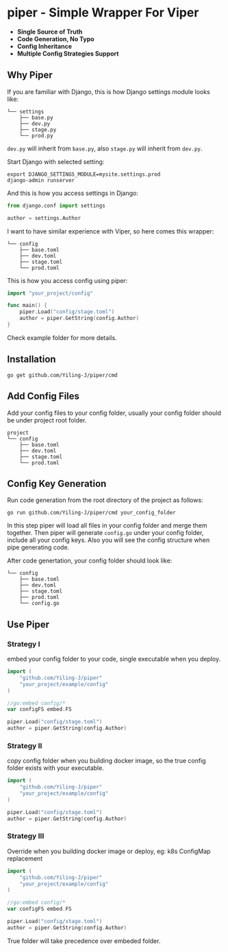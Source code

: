 # piper - Simple Wrapper For Viper

- **Single Source of Truth**
- **Code Generation, No Typo**
- **Config Inheritance**
- **Multiple Config Strategies Support**

## Why Piper
If you are familiar with Django, this is how Django settings module looks like:

```console {12-20}
└── settings
    ├── base.py
    ├── dev.py
    ├── stage.py
    └── prod.py
```
`dev.py` will inherit from `base.py`, also `stage.py` will inherit from `dev.py`.

Start Django with selected setting:
```shell
export DJANGO_SETTINGS_MODULE=mysite.settings.prod
django-admin runserver
```

And this is how you access settings in Django:

```python
from django.conf import settings

author = settings.Author
```

I want to have similar experience with Viper, so here comes this wrapper:

```console {12-20}
└── config
    ├── base.toml
    ├── dev.toml
    ├── stage.toml
    └── prod.toml
```
This is how you access config using piper:

```go
import "your_project/config"

func main() {
	piper.Load("config/stage.toml")
	author = piper.GetString(config.Author)
}
```

Check example folder for more details.

## Installation
```shell
go get github.com/Yiling-J/piper/cmd
```
## Add Config Files
Add your config files to your config folder, usually your config folder should be under project root folder.
```console {12-20}
project
└── config
    ├── base.toml
    ├── dev.toml
    ├── stage.toml
    └── prod.toml

```

## Config Key Generation
Run code generation from the root directory of the project as follows:
```shell
go run github.com/Yiling-J/piper/cmd your_config_folder
```
In this step piper will load all files in your config folder and merge them together.
Then piper will generate `config.go` under your config folder, include all your config keys.
Also you will see the config structure when pipe generating code.

After code genertation, your config folder should look like:
```console {12-20}
└── config
    ├── base.toml
    ├── dev.toml
    ├── stage.toml
    ├── prod.toml
    └── config.go
```
## Use Piper

### Strategy I
embed your config folder to your code, single executable when you deploy.
```go
import (
	"github.com/Yiling-J/piper"
	"your_project/example/config"
)

//go:embed config/*
var configFS embed.FS

piper.Load("config/stage.toml")
author = piper.GetString(config.Author)
```

### Strategy II
copy config folder when you building docker image, so the true config folder exists with your executable.
```go
import (
	"github.com/Yiling-J/piper"
	"your_project/example/config"
)

piper.Load("config/stage.toml")
author = piper.GetString(config.Author)
```

### Strategy III
Override when you building docker image or deploy, eg: k8s ConfigMap replacement
```go
import (
	"github.com/Yiling-J/piper"
	"your_project/example/config"
)

//go:embed config/*
var configFS embed.FS

piper.Load("config/stage.toml")
author = piper.GetString(config.Author)
```
True folder will take precedence over embeded folder.
